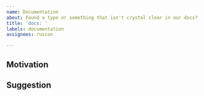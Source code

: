 ```yaml
---
name: Documentation
about: Found a typo or something that isn't crystal clear in our docs?
title: 'docs: '
labels: documentation
assignees: ruscon

---
```


<!-- Thanks for taking the time to open an issue and help us make Geocoder better! -->

## Motivation

<!-- Why should we update our docs? -->

## Suggestion

<!-- What should we do instead? -->
